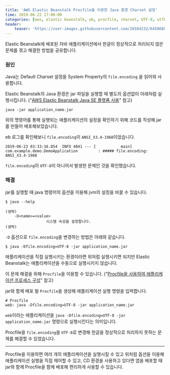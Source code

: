 ```yaml
---
title: 'AWS Elastic Beanstalk Procfile을 이용한 Java 환경 Charset 설정'
time: 2019-06-22 17:00:00
categories: [aws, elastic beanstalk, eb, procfile, charset, UTF-8, utf8, spring boot]
header:
    teaser: 'https://user-images.githubusercontent.com/20104232/64586886-8e946f80-d3d8-11e9-859e-4beb8ab11652.png'
---
```


Elastic Beanstalk에 배포된 자바 애플리케이션에서 한글이 정상적으로 처리되지 않은 문제를 겪고 해결한 방법을 공유합니다.

### 원인

Java는 Default Charset 설정을 System Property의 `file.encoding` 을 읽어와 사용합니다.

Elastic Beanstalk의 Java 환경은 jar 파일을 실행할 때 별도의 옵션없이 아래처럼 실행시킵니다. ("[AWS Elastic Beanstalk Java SE 플랫폼 사용](https://docs.aws.amazon.com/ko_kr/elasticbeanstalk/latest/dg/java-se-platform.html)" 참고)

```
java -jar application_name.jar
```

위의 명령어를 통해 실행되는 애플리케이션의 설정을 확인하기 위해 코드를 작성해 jar 를 만들어 배포해보았습니다.

eb 로그를 확인해보니 `file.encoding`이 `ANSI_X3.4-1968`이었습니다.

```
2019-06-23 03:33:16.854  INFO 4041 --- [           main] com.example.demo.DemoApplication         : ##### file.encoding: ANSI_X3.4-1968
```

`file.encoding`이 `UTF-8`이 아니어서 발생한 문제인 것을 확인했습니다.

### 해결

jar를 실행할 때 java 명령어의 옵션을 이용해 jvm의 설정을 바꿀 수 있습니다.

```
$ java --help

(생략)
    -D<name>=<value>
                  시스템 속성을 설정합니다.
(생략)
```

`-D` 옵션으로 `file.encoding`을 변경하는 방법은 아래와 같습니다.

```
$ java -Dfile.encoding=UTF-8 -jar application_name.jar
```

애플리케이션을 직접 실행시키는 환경이라면 위처럼 실행시키면 되지만 Elastic Beanstalk는 애플리케이션을 수동으로 실행시키지 않습니다.

이 문제 해결을 위해 `Procfile`을 이용할 수 있습니다. ("[Procfile을 사용하여 애플리케이션 프로세스 구성](https://docs.aws.amazon.com/ko_kr/elasticbeanstalk/latest/dg/java-se-procfile.html)" 참고)  

jar와 함께 배포 될 `Procfile`을 생성해 애플리케이션 실행 명령을 입력합니다.

```
# Procfile
web: java -Dfile.encoding=UTF-8 -jar application_name.jar
```

`web`이라는 애플리케이션을 `java -Dfile.encoding=UTF-8 -jar application_name.jar` 명령으로 실행시킨다는 의미입니다.

Procfile을 `file.encoding`을 `UTF-8`로 변경해 한글을 정상적으로 처리하지 못하는 문제를 해결할 수 있었습니다.

---

Procfile을 이용하면 여러 개의 애플리케이션을 실행시킬 수 있고 위처럼 옵션을 이용해 애플리케이션 실행을 직접 제어할 수 있고, CD 환경을 사용하고 있다면 앱을 배포할 때 jar와 함께 Procfile을 함께 배포해 편리하게 사용할 수 있습니다.